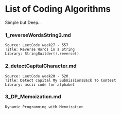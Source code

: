 # List of Coding Algorithms

Simple but Deep..


### 1_reverseWordsString3.md
```
Source: LeetCode week27 - 557
Title: Reverse Words in a String
Library: StringBuilder().reverse()
```

### 2_detectCapitalCharacter.md
```
Source: LeetCode week20 - 520
Title: Detect Capital My SubmissionsBack To Contest
Library: ascii code for alphabet
```

### 3_DP_Memoization.md
```
Dynamic Programming with Memoization
```

